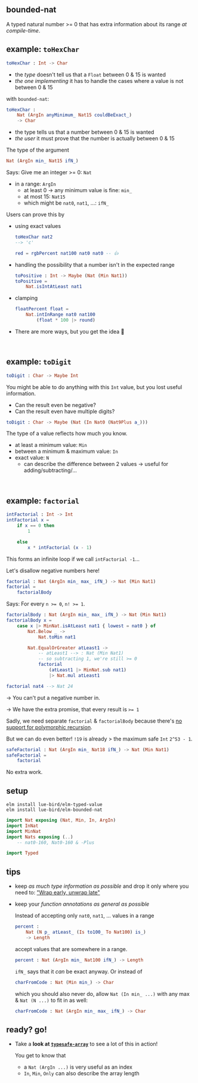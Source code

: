 ## bounded-nat

A typed natural number >= 0 that has extra information about its range _at compile-time_.

## example: `toHexChar`

```elm
toHexChar : Int -> Char
```

- the _type_ doesn't tell us that a `Float` between 0 & 15 is wanted
- _the one implementing_ it has to handle the cases where a value is not between 0 & 15

with `bounded-nat`:
```elm
toHexChar :
    Nat (ArgIn anyMinimum_ Nat15 couldBeExact_)
    -> Char
```

- the type tells us that a number between 0 & 15 is wanted
- _the user_ it must prove that the number is actually between 0 & 15

The type of the argument
```elm
Nat (ArgIn min_ Nat15 ifN_)
```
Says: Give me an integer >= 0: `Nat` 

- in a range: `ArgIn`
    - at least 0 → any minimum value is fine: `min_`
    - at most 15: `Nat15`
    - which might be `nat0`, `nat1`, ...: `ifN_`

Users can prove this by

  - using exact values

    ```elm
    toHexChar nat2
    --> 'c'

    red = rgbPercent nat100 nat0 nat0 -- 👍
    ```

  - handling the possibility that a number isn't in the expected range

    ```elm
    toPositive : Int -> Maybe (Nat (Min Nat1))
    toPositive =
        Nat.isIntAtLeast nat1
    ```

  - clamping

    ```elm
    floatPercent float =
        Nat.intInRange nat0 nat100
            (float * 100 |> round)
    ```

  - There are more ways, but you get the idea 🙂

&emsp;


## example: `toDigit`

```elm
toDigit : Char -> Maybe Int
```

You might be able to do anything with this `Int` value, but you lost useful information.

- Can the result even be negative?
- Can the result even have multiple digits?

```elm
toDigit : Char -> Maybe (Nat (In Nat0 (Nat9Plus a_)))
```

The type of a value reflects how much you know.

- at least a minimum value: `Min`
- between a minimum & maximum value: `In`
- exact value: `N`
    - can describe the difference between 2 values → useful for adding/subtracting/...


&emsp;


## example: `factorial`

```elm
intFactorial : Int -> Int
intFactorial x =
    if x == 0 then
        1

    else
        x * intFactorial (x - 1)
```

This forms an infinite loop if we call `intFactorial -1`...

Let's disallow negative numbers here!

```elm
factorial : Nat (ArgIn min_ max_ ifN_) -> Nat (Min Nat1)
factorial =
    factorialBody
```
Says: For every `n >= 0`, `n! >= 1`.
```elm
factorialBody : Nat (ArgIn min_ max_ ifN_) -> Nat (Min Nat1)
factorialBody x =
    case x |> MinNat.isAtLeast nat1 { lowest = nat0 } of
        Nat.Below _ ->
            Nat.toMin nat1

        Nat.EqualOrGreater atLeast1 ->
            -- atLeast1 --> : Nat (Min Nat1)
            -- so subtracting 1, we're still >= 0
            factorial
                (atLeast1 |> MinNat.sub nat1)
                |> Nat.mul atLeast1

factorial nat4 --> Nat 24
```

→ You can't put a negative number in.

→ We have the extra promise, that every result is `>= 1`

Sadly, we need separate `factorial` & `factorialBody` because there's [no support for polymorphic recursion](https://github.com/elm/compiler/issues/2180).

But we can do even better!
`!19` is already > the maximum safe `Int` `2^53 - 1`.

```elm
safeFactorial : Nat (ArgIn min_ Nat18 ifN_) -> Nat (Min Nat1)
safeFactorial =
    factorial
```

No extra work.

## setup

```noformatingples
elm install lue-bird/elm-typed-value
elm install lue-bird/elm-bounded-nat
```

```elm
import Nat exposing (Nat, Min, In, ArgIn)
import InNat
import MinNat
import Nats exposing (..)
    -- nat0-160, Nat0-160 & -Plus

import Typed
```


## tips

  - keep _as much type information as possible_ and drop it only where you need to: ["Wrap early, unwrap late"](https://sporto.github.io/elm-patterns/basic/wrap-early.html)

  - keep your _function annotations as general as possible_
    
    Instead of accepting only `nat0`, `nat1`, ... values in a range

    ```elm
    percent :
        Nat (N p_ atLeast_ (Is to100_ To Nat100) is_)
        -> Length
    ```
    accept values that are somewhere in a range.

    ```elm
    percent : Nat (ArgIn min_ Nat100 ifN_) -> Length
    ```

    `ifN_` says that it _can_ be exact anyway. Or instead of

    ```elm
    charFromCode : Nat (Min min_) -> Char
    ```

    which you should also never do, allow `Nat (In min_ ...)` with any max & `Nat (N ...)` to fit in as well:

    ```elm
    charFromCode : Nat (ArgIn min_ max_ ifN_) -> Char
    ```

## ready? go!

- Take a **look at [`typesafe-array`][typesafe-array]** to see a lot of this in action!

    You get to know that
    - a `Nat (ArgIn ...)` is very useful as an index
    - `In`, `Min`, `Only` can also describe the array length

[typesafe-array]: https://package.elm-lang.org/packages/lue-bird/elm-typesafe-array/latest/
